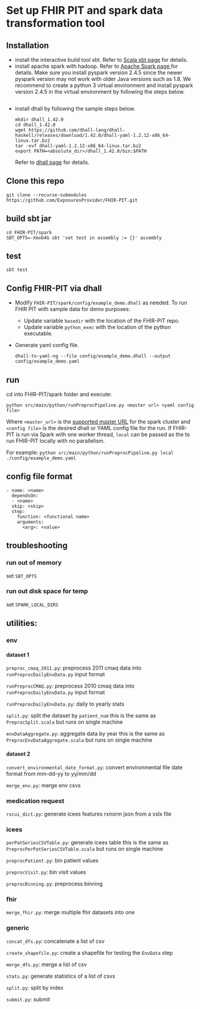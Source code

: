 # Set up FHIR PIT and spark data transformation tool #

## Installation
- install the interactive build tool sbt. Refer to [Scala sbt page](https://www.scala-sbt.org/) for details.
- install apache spark with hadoop. Refer to [Apache Spark page ](https://spark.apache.org/) for details. 
Make sure you install pyspark version 2.4.5 since the newer pyspark version may not work with older Java versions 
such as 1.8. We recommend to create a python 3 virtual environment and install pyspark version 2.4.5 in the virtual 
environment by following the steps below.
```

```
- install dhall by following the sample steps below.
  ```
  mkdir dhall_1.42.0 
  cd dhall_1.42.0
  wget https://github.com/dhall-lang/dhall-haskell/releases/download/1.42.0/dhall-yaml-1.2.12-x86_64-linux.tar.bz2
  tar -xvf dhall-yaml-1.2.12-x86_64-linux.tar.bz2
  export PATH=<absolute_dir>/dhall_1.42.0/bin:$PATH
  ```
  Refer to [dhall page](https://github.com/dhall-lang/dhall-haskell/releases) for details.

## Clone this repo
```
git clone --recurse-submodules https://github.com/ExposuresProvider/FHIR-PIT.git
```

## build sbt jar

```
cd FHIR-PIT/spark
SBT_OPTS=-Xmx64G sbt 'set test in assembly := {}' assembly
```

## test

```
sbt test
```
## Config FHIR-PIT via dhall
- Modify `FHIR-PIT/spark/config/example_demo.dhall` as needed. To run FHIR PIT with sample data for demo purposes: 

    - Update variable `basedir` with the location of the FHIR-PIT repo. 
    - Update variable `python_exec` with the location of the python executable.

- Generate yaml config file.
    ```
    dhall-to-yaml-ng --file config/example_demo.dhall --output config/example_demo.yaml
    ```

## run
cd into FHIR-PIT/spark folder and execute:
```
python src/main/python/runPreprocPipeline.py <master url> <yaml config file>
```
Where `<master_url>` is the [supported master URL](https://spark.apache.org/docs/latest/submitting-applications.html#master-urls)
for the spark cluster and `<config file>` is the desired dhall or YAML config file for the run. 
If FHIR-PIT is run via Spark with one worker thread, `local` can be passed as the <master url> to run FHIR-PIT 
locally with no parallelism. 

For example: `python src/main/python/runPreprocPipeline.py local ./config/example_demo.yaml`

## config file format

```
- name: <name>
  dependsOn: 
  - <name>
  skip: <skip>
  step:
    function: <functional name>
    arguments:
      <arg>: <value>
```

## troubleshooting

### run out of memory

set `SBT_OPTS`

### run out disk space for temp

set `SPARK_LOCAL_DIRS`

## utilities:

### env

#### dataset 1

`preproc_cmaq_2011.py`: preprocess 2011 cmaq data into `runPreprocDailyEnvData.py` input format

`runPreprocCMAQ.py`: preprocess 2010 cmaq data into `runPreprocDailyEnvData.py` input format

`runPreprocDailyEnvData.py`: daily to yearly stats

`split.py`: split the dataset by `patient_num` this is the same as `PreprocSplit.scala` but runs on single machine

`envDataAggregate.py`: aggregate data by year this is the same as `PreprocEnvDataAggregate.scala` but runs on single machine

#### dataset 2

`convert_environmental_date_format.py`: convert environmental file date format from mm-dd-yy to yy/mm/dd

`merge_env.py`: merge env csvs

### medication request

`rxcui_dict.py`: generate icees features rxnorm json from a xslx file

### icees
`perPatSeriesCSVTable.py`: generate icees table this is the same as `PreprocPerPatSeriesCSVTable.scala` but runs on single machine

`preprocPatient.py`: bin patient values

`preprocVisit.py`: bin visit values

`preprocBinning.py`: preprocess binning

### fhir

`merge_fhir.py`: merge multiple fhir datasets into one

### generic

`concat_dfs.py`: concatenate a list of csv

`create_shapefile.py`: create a shapefile for testing the `EnvData` step

`merge_dfs.py`: merge a list of csv

`stats.py`: generate statistics of a list of csvs

`split.py`: split by index

`submit.py`: submit


